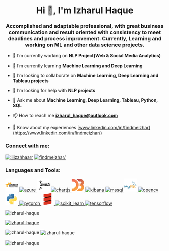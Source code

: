 <h1 align="center">Hi 👋, I'm Izharul Haque</h1>
<h3 align="center">Accomplished and adaptable professional, with great business communication and result oriented with consistency to meet deadlines and process improvement. Currently, Learning and working on ML and other data science projects.</h3>


- 🔭 I’m currently working on **NLP Project(Web & Social Media Analytics)**

- 🌱 I’m currently learning **Machine Learning and Deep Learning**

- 👯 I’m looking to collaborate on **Machine Learning, Deep Learning and Tableau projects**

- 🤝 I’m looking for help with **NLP projects**

- 💬 Ask me about **Machine Learning, Deep Learning, Tableau, Python, SQL**

- 📫 How to reach me **izharul_haque@outlook.com**

- 📄 Know about my experiences [www.linkedin.com/in/findmeizhar](https://www.linkedin.com/in/findmeizhar/)

<h3 align="left">Connect with me:</h3>
<p align="left">
<a href="https://twitter.com/iiiizzhhaarr" target="blank"><img align="center" src="https://raw.githubusercontent.com/rahuldkjain/github-profile-readme-generator/master/src/images/icons/Social/twitter.svg" alt="iiiizzhhaarr" height="30" width="40" /></a>
<a href="https://linkedin.com/in/findmeizhar/" target="blank"><img align="center" src="https://raw.githubusercontent.com/rahuldkjain/github-profile-readme-generator/master/src/images/icons/Social/linked-in-alt.svg" alt="findmeizhar/" height="30" width="40" /></a>
</p>

<h3 align="left">Languages and Tools:</h3>
<p align="left"> <a href="https://aws.amazon.com" target="_blank"> <img src="https://raw.githubusercontent.com/devicons/devicon/master/icons/amazonwebservices/amazonwebservices-original-wordmark.svg" alt="aws" width="40" height="40"/> </a> <a href="https://azure.microsoft.com/en-in/" target="_blank"> <img src="https://www.vectorlogo.zone/logos/microsoft_azure/microsoft_azure-icon.svg" alt="azure" width="40" height="40"/> </a> <a href="https://canvasjs.com" target="_blank"> <img src="https://raw.githubusercontent.com/Hardik0307/Hardik0307/master/assets/canvasjs-charts.svg" alt="canvasjs" width="40" height="40"/> </a> <a href="https://www.chartjs.org" target="_blank"> <img src="https://www.chartjs.org/media/logo-title.svg" alt="chartjs" width="40" height="40"/> </a> <a href="https://d3js.org/" target="_blank"> <img src="https://raw.githubusercontent.com/devicons/devicon/master/icons/d3js/d3js-original.svg" alt="d3js" width="40" height="40"/> </a> <a href="https://www.elastic.co/kibana" target="_blank"> <img src="https://www.vectorlogo.zone/logos/elasticco_kibana/elasticco_kibana-icon.svg" alt="kibana" width="40" height="40"/> </a> <a href="https://www.microsoft.com/en-us/sql-server" target="_blank"> <img src="https://www.svgrepo.com/show/303229/microsoft-sql-server-logo.svg" alt="mssql" width="40" height="40"/> </a> <a href="https://www.mysql.com/" target="_blank"> <img src="https://raw.githubusercontent.com/devicons/devicon/master/icons/mysql/mysql-original-wordmark.svg" alt="mysql" width="40" height="40"/> </a> <a href="https://opencv.org/" target="_blank"> <img src="https://www.vectorlogo.zone/logos/opencv/opencv-icon.svg" alt="opencv" width="40" height="40"/> </a> <a href="https://www.python.org" target="_blank"> <img src="https://raw.githubusercontent.com/devicons/devicon/master/icons/python/python-original.svg" alt="python" width="40" height="40"/> </a> <a href="https://pytorch.org/" target="_blank"> <img src="https://www.vectorlogo.zone/logos/pytorch/pytorch-icon.svg" alt="pytorch" width="40" height="40"/> </a> <a href="https://www.scala-lang.org" target="_blank"> <img src="https://raw.githubusercontent.com/devicons/devicon/master/icons/scala/scala-original.svg" alt="scala" width="40" height="40"/> </a> <a href="https://scikit-learn.org/" target="_blank"> <img src="https://upload.wikimedia.org/wikipedia/commons/0/05/Scikit_learn_logo_small.svg" alt="scikit_learn" width="40" height="40"/> </a> <a href="https://www.tensorflow.org" target="_blank"> <img src="https://www.vectorlogo.zone/logos/tensorflow/tensorflow-icon.svg" alt="tensorflow" width="40" height="40"/> </a> </p>

<p align="left"> <img src="https://komarev.com/ghpvc/?username=izharul-haque&label=Profile%20views&color=0e75b6&style=flat" alt="izharul-haque" /> </p>

<p align="left"> <a href="https://github.com/ryo-ma/github-profile-trophy"><img src="https://github-profile-trophy.vercel.app/?username=izharul-haque" alt="izharul-haque" /></a> </p>

<p><img align="left" src="https://github-readme-stats.vercel.app/api/top-langs?username=izharul-haque&show_icons=true&locale=en&layout=compact" alt="izharul-haque" /></p>

<p>&nbsp;<img align="center" src="https://github-readme-stats.vercel.app/api?username=izharul-haque&show_icons=true&locale=en" alt="izharul-haque" /></p>

<p><img align="center" src="https://github-readme-streak-stats.herokuapp.com/?user=izharul-haque&" alt="izharul-haque" /></p>
